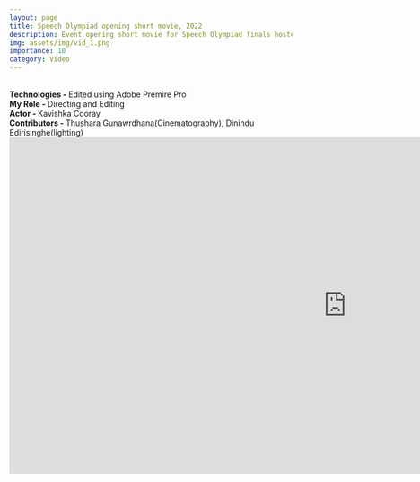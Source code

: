```yaml
---
layout: page
title: Speech Olympiad opening short movie, 2022
description: Event opening short movie for Speech Olympiad finals hosted by the Gavel Club at the University of Moratuwa, Sri Lanka.
img: assets/img/vid_1.png
importance: 10
category: Video
---
```

<br>
<b>Technologies - </b> Edited using Adobe Premire Pro<br>
<b>My Role - </b> Directing and Editing<br>
<b>Actor - </b> Kavishka Cooray</br> 
<b>Contributors - </b> Thushara Gunawrdhana(Cinematography), Dinindu Edirisinghe(lighting)<br>
<div class="row">
    <iframe width="1200" height="600" src="https://www.youtube.com/embed/96Zxd7MQwx0" frameborder="0"> </iframe>

</div>

